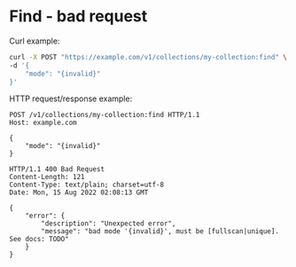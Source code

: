 # Find - bad request

Curl example:

```sh
curl -X POST "https://example.com/v1/collections/my-collection:find" \
-d '{
    "mode": "{invalid}"
}'
```


HTTP request/response example:

```http
POST /v1/collections/my-collection:find HTTP/1.1
Host: example.com

{
    "mode": "{invalid}"
}

HTTP/1.1 400 Bad Request
Content-Length: 121
Content-Type: text/plain; charset=utf-8
Date: Mon, 15 Aug 2022 02:08:13 GMT

{
    "error": {
        "description": "Unexpected error",
        "message": "bad mode '{invalid}', must be [fullscan|unique]. See docs: TODO"
    }
}
```


